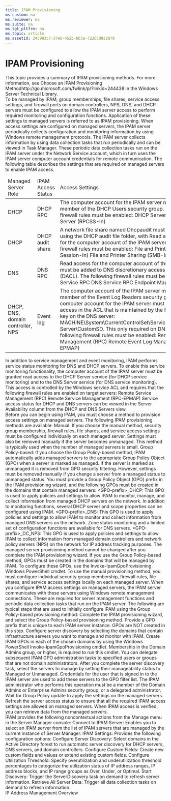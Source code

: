 ```yaml
---
title: IPAM Provisioning
ms.custom: na
ms.reviewer: na
ms.suite: na
ms.tgt_pltfrm: na
ms.topic: article
ms.assetid: 24c903c7-37e6-452b-bb3a-72265d932870
---
```

# IPAM Provisioning
<?xml version="1.0" encoding="utf-8"?>
<developerConceptualDocument xmlns="http://ddue.schemas.microsoft.com/authoring/2003/5" xmlns:xlink="http://www.w3.org/1999/xlink" xmlns:xsi="http://www.w3.org/2001/XMLSchema-instance" xsi:schemaLocation="http://ddue.schemas.microsoft.com/authoring/2003/5 http://dduestorage.blob.core.windows.net/ddueschema/developer.xsd">
  <introduction>
    <para>This topic provides a summary of IPAM provisioning methods. For more information, see <externalLink><linkText>Choose an IPAM Provisioning Method</linkText><linkUri>http://go.microsoft.com/fwlink/p/?linkid=244438</linkUri></externalLink> in the Windows Server Technical Library.</para>
  </introduction>
  <section>
    <title>What is IPAM provisioning?</title>
    <content>
      <para>To be managed by IPAM, group memberships, file shares, service access settings, and firewall ports on domain controllers, NPS, DNS, and DHCP servers must be configured to allow the IPAM server access to perform required monitoring and configuration functions. Application of these settings to managed servers is referred to as IPAM provisioning.</para>
      <para>When access settings are configured on managed servers, the IPAM server periodically collects configuration and monitoring information by using Windows remote management protocols. The IPAM server collects information by using data collection tasks that run periodically and can be viewed in Task Manager. These periodic data collection tasks run on the IPAM server under the Network Service account, which in turn uses the IPAM server computer account credentials for remote communication. </para>
      <para>The following table describes the settings that are required on managed servers to enable IPAM access.</para>
      <table xmlns:caps="http://schemas.microsoft.com/build/caps/2013/11">
        <thead>
          <tr>
            <TD>
              <para>Managed Server Role</para>
            </TD>
            <TD>
              <para>IPAM Access Status</para>
            </TD>
            <TD>
              <para>Access Settings</para>
            </TD>
          </tr>
        </thead>
        <tbody>
          <tr>
            <TD>
              <para>DHCP</para>
            </TD>
            <TD>
              <para>DHCP RPC</para>
            </TD>
            <TD>
              <para>The computer account for the IPAM server must be a member of the DHCP Users security group.</para>
              <para>The following firewall rules must be enabled:</para>
              <list class="bullet">
                <listItem>
                  <para>DHCP Server (RPC-In)</para>
                </listItem>
                <listItem>
                  <para>DHCP Server (RPCSS-In)</para>
                </listItem>
              </list>
            </TD>
          </tr>
          <tr>
            <TD>
              <para>DHCP</para>
            </TD>
            <TD>
              <para>DHCP audit share</para>
            </TD>
            <TD>
              <para>A network file share named <system>Dhcpaudit</system> must be created using the DHCP audit file folder, with Read access enabled for the computer account of the IPAM server.</para>
              <para>The following firewall rules must be enabled:</para>
              <list class="bullet">
                <listItem>
                  <para>File and Printer Sharing (NB-Session-In)</para>
                </listItem>
                <listItem>
                  <para>File and Printer Sharing (SMB-In)</para>
                </listItem>
              </list>
            </TD>
          </tr>
          <tr>
            <TD>
              <para>DNS</para>
            </TD>
            <TD>
              <para>DNS RPC</para>
            </TD>
            <TD>
              <para>Read access for the computer account of the IPAM server must be added to DNS discretionary access control list (DACL).</para>
              <para>The following firewall rules must be enabled:</para>
              <list class="bullet">
                <listItem>
                  <para>DNS Service RPC</para>
                </listItem>
                <listItem>
                  <para>DNS Service RPC Endpoint Mapper</para>
                </listItem>
              </list>
            </TD>
          </tr>
          <tr>
            <TD>
              <para>DHCP, DNS, domain controller, NPS</para>
            </TD>
            <TD>
              <para>Event log</para>
            </TD>
            <TD>
              <para>The computer account of the IPAM server must be a member of the Event Log Readers security group.</para>
              <para>The computer account for the IPAM server must be granted read access in the ACL that is maintained by the following registry key on the DNS server: MACHINE\System\CurrentControlSet\Services\Eventlog\DNS Server\CustomSD. This only required on DNS servers.</para>
              <para>The following firewall rules must be enabled:</para>
              <list class="bullet">
                <listItem>
                  <para>Remote Event Log Management (RPC)</para>
                </listItem>
                <listItem>
                  <para>Remote Event Log Management (RPC-EPMAP)</para>
                </listItem>
              </list>
            </TD>
          </tr>
        </tbody>
      </table>
      <para>In addition to service management and event monitoring, IPAM performs service status monitoring for DNS and DHCP servers. To enable this service monitoring functionality, the computer account of the IPAM server must be granted read access to the DHCP Server service (for DHCP service monitoring) and to the DNS Server service (for DNS service monitoring). This access is controlled by the Windows service ACL and requires that the following firewall rules are enabled on target servers:</para>
      <list class="bullet">
        <listItem>
          <para>Remote Service Management (RPC)</para>
        </listItem>
        <listItem>
          <para>Remote Service Management (RPC-EPMAP)</para>
        </listItem>
      </list>
      <para>Service access status for DHCP and DNS servers can be viewed in the Server Availability column from the DHCP and DNS Servers view.</para>
    </content>
  </section>
  <section>
    <title>Provisioning methods</title>
    <content>
      <para>Before you can begin using IPAM, you must choose a method to provision access settings on managed servers. The following IPAM provisioning methods are available:</para>
      <list class="nobullet">
        <listItem>
          <para>
            <embeddedLabel>Manual</embeddedLabel>: If you choose the manual method, security group membership, firewall rules, file shares, and service access settings must be configured individually on each managed server. Settings must also be removed manually if the server becomes unmanaged. This method is typically used when the number of managed servers is small.</para>
        </listItem>
        <listItem>
          <para>
            <embeddedLabel>Group Policy-based</embeddedLabel>: If you choose the Group Policy-based method, IPAM automatically adds managed servers to the appropriate Group Policy Object (GPO) when a server is marked as managed. If the server is marked as unmanaged it is removed from GPO security filtering. However, settings must be removed manually if you change a server from a managed status to unmanaged status. You must provide a Group Policy Object (GPO) prefix in the IPAM provisioning wizard, and the following GPOs must be created in the domains that contain managed servers:</para>
          <list class="bullet">
            <listItem>
              <para>
                <embeddedLabel>&lt;GPO-prefix&gt;_DHCP</embeddedLabel>: This GPO is used to apply policies and settings to allow IPAM to monitor, manage, and collect information from managed DHCP servers on the network. In addition to monitoring functions, several DHCP server and scope properties can be configured using IPAM.</para>
            </listItem>
            <listItem>
              <para>
                <embeddedLabel>&lt;GPO-prefix&gt;_DNS</embeddedLabel>: This GPO is used to apply policies and settings to allow IPAM to monitor and collect information from managed DNS servers on the network. Zone status monitoring and a limited set of configuration functions are available for DNS servers.</para>
            </listItem>
            <listItem>
              <para>
                <embeddedLabel>&lt;GPO-prefix&gt;_DC_NPS</embeddedLabel>: This GPO is used to apply policies and settings to allow IPAM to collect information from managed domain controllers and network policy servers (NPS) on the network for IP address tracking purposes.</para>
            </listItem>
          </list>
        </listItem>
      </list>
      <alert class="important">
        <para>The managed server provisioning method cannot be changed after you complete the IPAM provisioning wizard.</para>
      </alert>
      <para>If you use the Group Policy-based method, GPOs must be created in the domains that will be managed by IPAM. To configure these GPOs, use the <system>Invoke-IpamGpoProvisioning</system> Windows PowerShell cmdlet. To use the manual provisioning method, you must configure individual security group membership, firewall rules, file shares, and service access settings locally on each managed server.</para>
      <para>When you configure IPAM access settings on managed servers, the IPAM server communicates with these servers using Windows remote management connections. These are required for server management functions and periodic data collection tasks that run on the IPAM server.</para>
      <para>The following are typical steps that are used to initially configure IPAM using the Group Policy-based provisioning method:</para>
      <list class="ordered">
        <listItem>
          <para>Complete the IPAM provisioning wizard, and select the Group Policy-based provisioning method. Provide a GPO prefix that is unique to each IPAM server instance. GPOs are NOT created in this step.</para>
        </listItem>
        <listItem>
          <para>Configure server discovery by selecting the domains that contain infrastructure servers you want to manage and monitor with IPAM.</para>
        </listItem>
        <listItem>
          <para>Create IPAM GPOs in each of the chosen domains by using the Windows PowerShell <system>Invoke-IpamGpoProvisioning</system> cmdlet. Membership in the Domain Admins group, or higher, is required to run this cmdlet. You can delegate subsequent IPAM GPO administration tasks to specified users or groups that are not domain administrators.</para>
        </listItem>
        <listItem>
          <para>After you complete the server discovery task, select the servers to manage by setting their manageability status to Managed or Unmanaged. Credentials for the user that is signed in to the IPAM server are used to add these servers to the GPO filter list. The IPAM administrator who performs this operation must be a member of the Domain Admins or Enterprise Admins security group, or a delegated administrator.</para>
        </listItem>
        <listItem>
          <para>Wait for Group Policy update to apply the settings on the managed servers. Refresh the server access status to ensure that all the required IPAM access settings are allowed on managed servers.</para>
        </listItem>
        <listItem>
          <para>When IPAM access is verified, you can retrieve data from the managed servers.</para>
        </listItem>
      </list>
    </content>
  </section>
  <section>
    <title>Common management actions</title>
    <content>
      <para>IPAM provides the following noncontextual actions from the Manage menu in the Server Manager console:</para>
      <list class="nobullet">
        <listItem>
          <para>
            <embeddedLabel>Connect to IPAM Server</embeddedLabel>: Enables you to select an IPAM server from the list of IPAM servers that are managed by the current instance of Server Manager.</para>
        </listItem>
        <listItem>
          <para>
            <embeddedLabel>IPAM Settings</embeddedLabel>: Provides the following configuration options:</para>
          <list class="bullet">
            <listItem>
              <para>
                <embeddedLabel>Configure Server Discovery</embeddedLabel>: Select domains in the Active Directory forest to run automatic server discovery for DHCP servers, DNS servers, and domain controllers.</para>
            </listItem>
            <listItem>
              <para>
                <embeddedLabel>Configure Custom Fields</embeddedLabel>: Create new custom fields and values or extend existing custom fields.</para>
            </listItem>
            <listItem>
              <para>
                <embeddedLabel>Configure Utilization Threshold</embeddedLabel>: Specify overutilization and underutilization threshold percentages to categorize the utilization status of IP address ranges, IP address blocks, and IP range groups as Over, Under, or Optimal.</para>
            </listItem>
          </list>
        </listItem>
        <listItem>
          <para>
            <embeddedLabel>Start Discovery</embeddedLabel>: Trigger the ServerDiscovery task on demand to refresh server information.</para>
        </listItem>
        <listItem>
          <para>
            <embeddedLabel>Retrieve All Server Data</embeddedLabel>: Trigger all data collection tasks on demand to refresh information.</para>
        </listItem>
      </list>
    </content>
  </section>
  <section>
    <title>See also</title>
    <content>
      <para>
        <legacyLink xlink:href="9035778c-7ab3-42d0-8540-45a163c1d46b">IP Address Management Overview</legacyLink>
      </para>
    </content>
  </section>
  <relatedTopics />
</developerConceptualDocument>